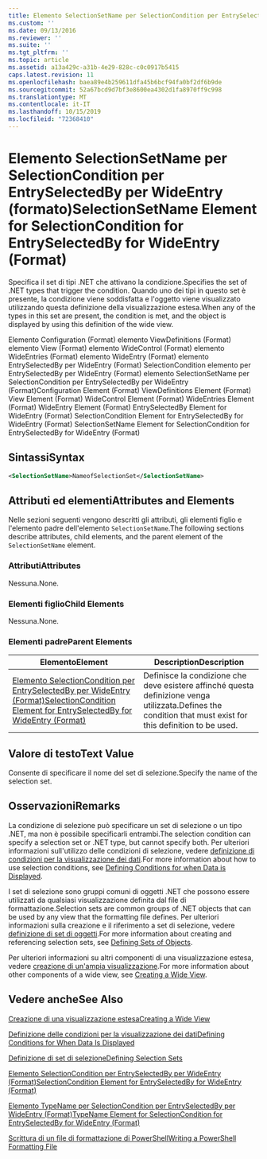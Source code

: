 ```yaml
---
title: Elemento SelectionSetName per SelectionCondition per EntrySelectedBy per WideEntry (Format) | Microsoft Docs
ms.custom: ''
ms.date: 09/13/2016
ms.reviewer: ''
ms.suite: ''
ms.tgt_pltfrm: ''
ms.topic: article
ms.assetid: a13a429c-a31b-4e29-828c-c0c0917b5415
caps.latest.revision: 11
ms.openlocfilehash: baea89e4b259611dfa45b6bcf94fa0bf2df6b9de
ms.sourcegitcommit: 52a67bcd9d7bf3e8600ea4302d1fa8970ff9c998
ms.translationtype: MT
ms.contentlocale: it-IT
ms.lasthandoff: 10/15/2019
ms.locfileid: "72368410"
---
```

# <a name="selectionsetname-element-for-selectioncondition-for-entryselectedby-for-wideentry-format"></a><span data-ttu-id="2e903-102">Elemento SelectionSetName per SelectionCondition per EntrySelectedBy per WideEntry (formato)</span><span class="sxs-lookup"><span data-stu-id="2e903-102">SelectionSetName Element for SelectionCondition for EntrySelectedBy for WideEntry (Format)</span></span>

<span data-ttu-id="2e903-103">Specifica il set di tipi .NET che attivano la condizione.</span><span class="sxs-lookup"><span data-stu-id="2e903-103">Specifies the set of .NET types that trigger the condition.</span></span> <span data-ttu-id="2e903-104">Quando uno dei tipi in questo set è presente, la condizione viene soddisfatta e l'oggetto viene visualizzato utilizzando questa definizione della visualizzazione estesa.</span><span class="sxs-lookup"><span data-stu-id="2e903-104">When any of the types in this set are present, the condition is met, and the object is displayed by using this definition of the wide view.</span></span>

<span data-ttu-id="2e903-105">Elemento Configuration (Format) elemento ViewDefinitions (Format) elemento View (Format) elemento WideControl (Format) elemento WideEntries (Format) elemento WideEntry (Format) elemento EntrySelectedBy per WideEntry (Format) SelectionCondition elemento per EntrySelectedBy per WideEntry (Format) elemento SelectionSetName per SelectionCondition per EntrySelectedBy per WideEntry (Format)</span><span class="sxs-lookup"><span data-stu-id="2e903-105">Configuration Element (Format) ViewDefinitions Element (Format) View Element (Format) WideControl Element (Format) WideEntries Element (Format) WideEntry Element (Format) EntrySelectedBy Element for WideEntry (Format) SelectionCondition Element for EntrySelectedBy for WideEntry (Format) SelectionSetName Element for SelectionCondition for EntrySelectedBy for WideEntry (Format)</span></span>

## <a name="syntax"></a><span data-ttu-id="2e903-106">Sintassi</span><span class="sxs-lookup"><span data-stu-id="2e903-106">Syntax</span></span>

```xml
<SelectionSetName>NameofSelectionSet</SelectionSetName>
```

## <a name="attributes-and-elements"></a><span data-ttu-id="2e903-107">Attributi ed elementi</span><span class="sxs-lookup"><span data-stu-id="2e903-107">Attributes and Elements</span></span>

<span data-ttu-id="2e903-108">Nelle sezioni seguenti vengono descritti gli attributi, gli elementi figlio e l'elemento padre dell'elemento `SelectionSetName`.</span><span class="sxs-lookup"><span data-stu-id="2e903-108">The following sections describe attributes, child elements, and the parent element of the `SelectionSetName` element.</span></span>

### <a name="attributes"></a><span data-ttu-id="2e903-109">Attributi</span><span class="sxs-lookup"><span data-stu-id="2e903-109">Attributes</span></span>

<span data-ttu-id="2e903-110">Nessuna.</span><span class="sxs-lookup"><span data-stu-id="2e903-110">None.</span></span>

### <a name="child-elements"></a><span data-ttu-id="2e903-111">Elementi figlio</span><span class="sxs-lookup"><span data-stu-id="2e903-111">Child Elements</span></span>

<span data-ttu-id="2e903-112">Nessuna.</span><span class="sxs-lookup"><span data-stu-id="2e903-112">None.</span></span>

### <a name="parent-elements"></a><span data-ttu-id="2e903-113">Elementi padre</span><span class="sxs-lookup"><span data-stu-id="2e903-113">Parent Elements</span></span>

|<span data-ttu-id="2e903-114">Elemento</span><span class="sxs-lookup"><span data-stu-id="2e903-114">Element</span></span>|<span data-ttu-id="2e903-115">Description</span><span class="sxs-lookup"><span data-stu-id="2e903-115">Description</span></span>|
|-------------|-----------------|
|[<span data-ttu-id="2e903-116">Elemento SelectionCondition per EntrySelectedBy per WideEntry (Format)</span><span class="sxs-lookup"><span data-stu-id="2e903-116">SelectionCondition Element for EntrySelectedBy for WideEntry (Format)</span></span>](./selectioncondition-element-for-entryselectedby-for-widecontrol-format.md)|<span data-ttu-id="2e903-117">Definisce la condizione che deve esistere affinché questa definizione venga utilizzata.</span><span class="sxs-lookup"><span data-stu-id="2e903-117">Defines the condition that must exist for this definition to be used.</span></span>|

## <a name="text-value"></a><span data-ttu-id="2e903-118">Valore di testo</span><span class="sxs-lookup"><span data-stu-id="2e903-118">Text Value</span></span>

<span data-ttu-id="2e903-119">Consente di specificare il nome del set di selezione.</span><span class="sxs-lookup"><span data-stu-id="2e903-119">Specify the name of the selection set.</span></span>

## <a name="remarks"></a><span data-ttu-id="2e903-120">Osservazioni</span><span class="sxs-lookup"><span data-stu-id="2e903-120">Remarks</span></span>

<span data-ttu-id="2e903-121">La condizione di selezione può specificare un set di selezione o un tipo .NET, ma non è possibile specificarli entrambi.</span><span class="sxs-lookup"><span data-stu-id="2e903-121">The selection condition can specify a selection set or .NET type, but cannot specify both.</span></span> <span data-ttu-id="2e903-122">Per ulteriori informazioni sull'utilizzo delle condizioni di selezione, vedere [definizione di condizioni per la visualizzazione dei dati](./defining-conditions-for-displaying-data.md).</span><span class="sxs-lookup"><span data-stu-id="2e903-122">For more information about how to use selection conditions, see [Defining Conditions for when Data is Displayed](./defining-conditions-for-displaying-data.md).</span></span>

<span data-ttu-id="2e903-123">I set di selezione sono gruppi comuni di oggetti .NET che possono essere utilizzati da qualsiasi visualizzazione definita dal file di formattazione.</span><span class="sxs-lookup"><span data-stu-id="2e903-123">Selection sets are common groups of .NET objects that can be used by any view that the formatting file defines.</span></span> <span data-ttu-id="2e903-124">Per ulteriori informazioni sulla creazione e il riferimento a set di selezione, vedere [definizione di set di oggetti](./defining-selection-sets.md).</span><span class="sxs-lookup"><span data-stu-id="2e903-124">For more information about creating and referencing selection sets, see [Defining Sets of Objects](./defining-selection-sets.md).</span></span>

<span data-ttu-id="2e903-125">Per ulteriori informazioni su altri componenti di una visualizzazione estesa, vedere [creazione di un'ampia visualizzazione](./creating-a-wide-view.md).</span><span class="sxs-lookup"><span data-stu-id="2e903-125">For more information about other components of a wide view, see [Creating a Wide View](./creating-a-wide-view.md).</span></span>

## <a name="see-also"></a><span data-ttu-id="2e903-126">Vedere anche</span><span class="sxs-lookup"><span data-stu-id="2e903-126">See Also</span></span>

[<span data-ttu-id="2e903-127">Creazione di una visualizzazione estesa</span><span class="sxs-lookup"><span data-stu-id="2e903-127">Creating a Wide View</span></span>](./creating-a-wide-view.md)

[<span data-ttu-id="2e903-128">Definizione delle condizioni per la visualizzazione dei dati</span><span class="sxs-lookup"><span data-stu-id="2e903-128">Defining Conditions for When Data Is Displayed</span></span>](./defining-conditions-for-displaying-data.md)

[<span data-ttu-id="2e903-129">Definizione di set di selezione</span><span class="sxs-lookup"><span data-stu-id="2e903-129">Defining Selection Sets</span></span>](./defining-selection-sets.md)

[<span data-ttu-id="2e903-130">Elemento SelectionCondition per EntrySelectedBy per WideEntry (Format)</span><span class="sxs-lookup"><span data-stu-id="2e903-130">SelectionCondition Element for EntrySelectedBy for WideEntry (Format)</span></span>](./selectioncondition-element-for-entryselectedby-for-widecontrol-format.md)

[<span data-ttu-id="2e903-131">Elemento TypeName per SelectionCondition per EntrySelectedBy per WideEntry (Format)</span><span class="sxs-lookup"><span data-stu-id="2e903-131">TypeName Element for SelectionCondition for EntrySelectedBy for WideEntry (Format)</span></span>](./typename-element-for-selectioncondition-for-entryselectedby-for-widecontrol-format.md)

[<span data-ttu-id="2e903-132">Scrittura di un file di formattazione di PowerShell</span><span class="sxs-lookup"><span data-stu-id="2e903-132">Writing a PowerShell Formatting File</span></span>](./writing-a-powershell-formatting-file.md)
